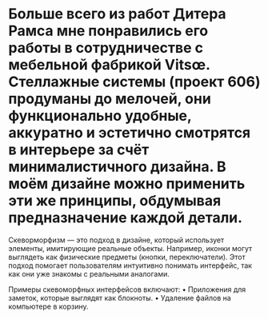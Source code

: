 # Больше всего из работ Дитера Рамса мне понравились его работы в сотрудничестве с мебельной фабрикой Vitsœ. Стеллажные системы (проект 606) продуманы до мелочей, они функционально удобные, аккуратно и эстетично смотрятся в интерьере за счёт минималистичного дизайна. В моём дизайне можно применить эти же принципы, обдумывая предназначение каждой детали.

Скеворморфизм — это подход в дизайне, который использует элементы, имитирующие реальные объекты. Например, иконки могут выглядеть как физические предметы (кнопки, переключатели). Этот подход помогает пользователям интуитивно понимать интерфейс, так как они уже знакомы с реальными аналогами.

Примеры скевоморфных интерфейсов включают:
• Приложения для заметок, которые выглядят как блокноты.
• Удаление файлов на компьютере в корзину. 
